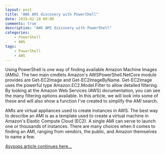 ```yaml
---
layout: post
title: "AWS AMI discovery with PowerShell"
date: 2019-02-18 09:00
comments: true
description: "AWS AMI discovery with PowerShell"
categories:
    - PowerShell
    - AWS
tags:
    - PowerShell
    - AWS
---
```


Using PowerShell is one way of finding available Amazon Machine Images (AMIs). The two main cmdlets Amazon's AWSPowerShell.NetCore module provides are Get-EC2Image and Get-EC2ImageByName. Get-EC2Image uses the powerful type Amazon.EC2.Model.Filter to allow detailed filtering. By looking at the Amazon Web Services (AWS) documentation, you can see the many filtering options available. In this article, we will look into some of these and will also show a function I've created to simplify the AMI search.

AMIs are virtual appliances used to create instances in AWS. The best way to describe an AMI is as a template used to create a virtual machine in Amazon's Elastic Compute Cloud (EC2). A single AMI can serve to launch one or thousands of instances. There are many choices when it comes to finding an AMI, ranging from vendors, the public, and Amazon themselves to name a few.

[4sysops article continues here...](https://4sysops.com/archives/aws-ami-discovery-with-powershell/)
